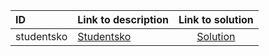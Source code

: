 | ID | Link to description | Link to solution |
|:---|:---|:---:|
| studentsko | [Studentsko](https://open.kattis.com/problems/studentsko) | [Solution](https://github.com/versenyi98/leetcode-solutions/tree/main/solutions/Studentsko)|

